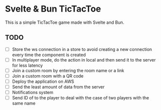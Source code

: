 # Svelte & Bun TicTacToe

This is a simple TicTacToe game made with Svelte and Bun.

## TODO
- [ ] Store the ws connection in a store to avoid creating a new connection 
every time the component is created
- [ ] In multiplayer mode, do the action in local and then send it to the server
for less latency
- [ ] Join a custom room by entering the room name or a link
- [ ] Join a custom room with a QR code
- [ ] Deploy the application on AWS
- [ ] Send the least amount of data from the server
- [ ] Notifications system
- [ ] Send ID of to the player to deal with the case of two players with the 
same name
